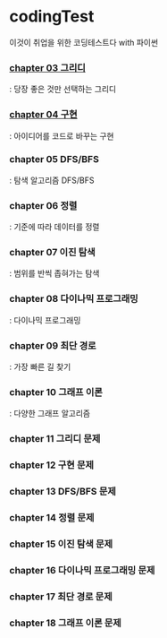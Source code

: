 # codingTest
이것이 취업을 위한 코딩테스트다 with 파이썬

### [chapter 03 그리디](https://github.com/501501/codingTest/tree/master/%EA%B7%B8%EB%A6%AC%EB%94%94)
: 당장 좋은 것만 선택하는 그리디
### [chapter 04 구현](https://github.com/501501/codingTest/tree/master/%EA%B5%AC%ED%98%84)
: 아이디어를 코드로 바꾸는 구현
### chapter 05 DFS/BFS
: 탐색 알고리즘 DFS/BFS
### chapter 06 정렬
: 기준에 따라 데이터를 정렬
### chapter 07 이진 탐색
: 범위를 반씩 좁혀가는 탐색
### chapter 08 다이나믹 프로그래밍
: 다이나믹 프로그래밍
### chapter 09 최단 경로
: 가장 빠른 길 찾기
### chapter 10 그래프 이론
: 다양한 그래프 알고리즘

### chapter 11 그리디 문제
### chapter 12 구현 문제
### chapter 13 DFS/BFS 문제
### chapter 14 정렬 문제
### chapter 15 이진 탐색 문제 
### chapter 16 다이나믹 프로그래밍 문제
### chapter 17 최단 경로 문제 
### chapter 18 그래프 이론 문제
